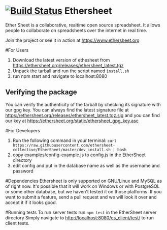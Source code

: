 [![Build Status](https://travis-ci.org/ethersheet-collective/EtherSheet.png?branch=master)](https://travis-ci.org/ethersheet-collective/EtherSheet)
Ethersheet
=============
Ether Sheet is a collaborative, realtime open source spreadsheet.
It allows people to collaborate on spreadsheets over the internet in real time.

Join the project or see it in action at https://www.ethersheet.org

#For Users
1. Download the latest version of ethesheet from https://ethersheet.org/releases/ethersheet_latest.tgz
2. Unpack the tarball and run the script named `install.sh`
3. run npm start and navigate to localhost:8080

## Verifying the package
You can verify the authenticity of the tarball by checking its signature with our gpg key. You can always find the latest signature file at https://ethersheet.org/releases/ethersheet_latest.tgz.sig and you can find our key at https://ethersheet.org/static/ethersheet_gpg_key.asc

#For Developers
1. Run the following command in your terminal:
`curl https://raw.githubusercontent.com/ethersheet-collective/EtherSheet/master/dev_install.sh | bash`
2. copy examples/config-example.js to config.js in the EtherSheet directory
3. edit config and put in the database name as well as the username and password

#Dependencies
Ethersheet is only supported on GNU/Linux and MySQL as of right now. It's possible that it will work on Windows or with PostgreSQL or some other database, but we haven't tested it on those platforms. If you want to submit a feature, send a pull request and we will look it over and accept it if it looks good.

#Running tests
To run server tests run `npm test` in the EtherSheet server directory
Simply navigate to [http://localhost:8080/es_client/test/](http://localhost:8080/es_client/test/) to run client tests.
